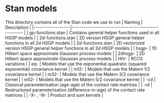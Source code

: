 # Stan models

This directory contains all of the Stan code we use to run 
| Naming            | Description                                                                       |
|------------------ |-----------------------------------------------------                              |
| gp-functions.stan | Contains general helper functions used in all HSGP models                         |
| 2d-functions.stan | 2D version HSGP general helper functions in all 2d HSGP models                    |
| 2d-functions.stan | 2D vectorized version HSGP general helper functions in all 2d HSGP models         |
| hsgp-             | 1D Hilbert space approximate Gaussian process models                              |
| 2dhsgp-           | 2D Hilbert space approximate Gaussian process models                              |
| HIV-              | RCCS variations                                                                   |
| eq-               | Models that use the exponential quadratic (squared exponential) covariance kernel |
| m12-              | Models that use the Matern 1/2 covariance kernel                                  |
| m32-              | Models that use the Matern 3/2 covariance kernel                                  |
| m52-              | Models that use the Matern 5/2 covariance kernel                                  |
| -cd               | Classical parameterisation (age-age) of the contact rate matrices                 |
| -rd               | Restructured parameterisation (difference-in-age) of the contact rate matrices    |
| -X- , -N-         | Product and sum kernels                                                           |
